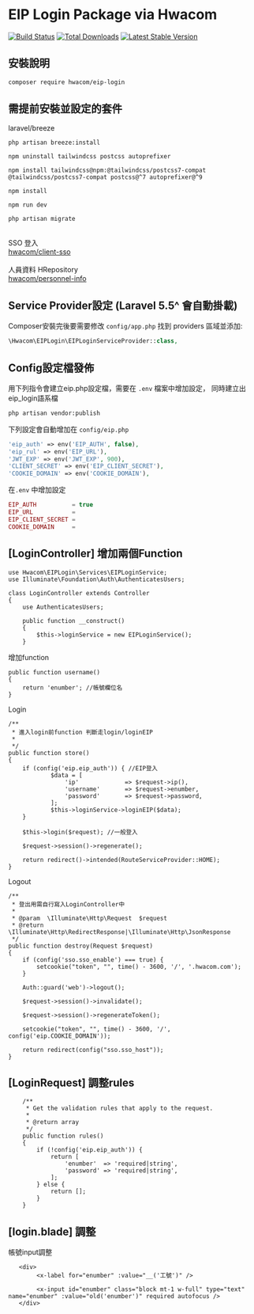 # EIP Login Package via Hwacom

<a href="https://github.com/mozielin/Client-SSO/actions"><img src="https://github.com/mozielin/Client-SSO/workflows/PHP Composer/badge.svg" alt="Build Status"></a>
[![Total Downloads](http://poser.pugx.org/hwacom/client-sso/downloads)](https://packagist.org/packages/hwacom/client-sso)
[![Latest Stable Version](http://poser.pugx.org/hwacom/client-sso/v)](https://packagist.org/packages/hwacom/client-sso)

## 安裝說明

```bash
composer require hwacom/eip-login
```

## 需提前安裝並設定的套件

laravel/breeze

```
php artisan breeze:install
```

```
npm uninstall tailwindcss postcss autoprefixer
```

```
npm install tailwindcss@npm:@tailwindcss/postcss7-compat @tailwindcss/postcss7-compat postcss@^7 autoprefixer@^9
```

```
npm install
```

```
npm run dev
```

```
php artisan migrate
```

<br>SSO 登入<br>
<a href="https://github.com/HwacomService/SSO-Client">hwacom/client-sso</a>
<br><br>人員資料 HRepository<br>
<a href="https://github.com/HwacomService/Personnel-Info">hwacom/personnel-info</a>

## Service Provider設定 (Laravel 5.5^ 會自動掛載)

Composer安裝完後要需要修改 `config/app.php` 找到 providers 區域並添加:

```php
\Hwacom\EIPLogin\EIPLoginServiceProvider::class,
```

## Config設定檔發佈

用下列指令會建立eip.php設定檔，需要在 `.env` 檔案中增加設定， 同時建立出eip_login語系檔

```bash
php artisan vendor:publish
```

下列設定會自動增加在 `config/eip.php`

```php
'eip_auth' => env('EIP_AUTH', false),
'eip_rul' => env('EIP_URL'),
'JWT_EXP' => env('JWT_EXP', 900),
'CLIENT_SECRET' => env('EIP_CLIENT_SECRET'),
'COOKIE_DOMAIN' => env('COOKIE_DOMAIN'),
```

在`.env` 中增加設定

```php
EIP_AUTH          = true
EIP_URL           = 
EIP_CLIENT_SECRET =
COOKIE_DOMAIN     =
```

## [LoginController] 增加兩個Function

```
use Hwacom\EIPLogin\Services\EIPLoginService;
use Illuminate\Foundation\Auth\AuthenticatesUsers;
```

```
class LoginController extends Controller
{
    use AuthenticatesUsers;

    public function __construct()
    {
        $this->loginService = new EIPLoginService();
    }
```

增加function

```
public function username()
{
    return 'enumber'; //帳號欄位名
}
```

Login

```
/**
 * 進入login前function 判斷走login/loginEIP
 *
 */
public function store()
{
    if (config('eip.eip_auth')) { //EIP登入
            $data = [
                'ip'             => $request->ip(),
                'username'       => $request->enumber,
                'password'       => $request->password,
            ];
            $this->loginService->loginEIP($data);
    }
    
    $this->login($request); //一般登入

    $request->session()->regenerate();

    return redirect()->intended(RouteServiceProvider::HOME);
}
```

Logout

```
/**
 * 登出用需自行寫入LoginController中
 *
 * @param  \Illuminate\Http\Request  $request
 * @return \Illuminate\Http\RedirectResponse|\Illuminate\Http\JsonResponse
 */
public function destroy(Request $request)
{
    if (config('sso.sso_enable') === true) {
        setcookie("token", "", time() - 3600, '/', '.hwacom.com');
    }

    Auth::guard('web')->logout();

    $request->session()->invalidate();

    $request->session()->regenerateToken();
    
    setcookie("token", "", time() - 3600, '/', config('eip.COOKIE_DOMAIN'));

    return redirect(config("sso.sso_host"));
}
```

## [LoginRequest] 調整rules

```
    /**
     * Get the validation rules that apply to the request.
     *
     * @return array
     */
    public function rules()
    {
        if (!config('eip.eip_auth')) {
            return [
                'enumber'  => 'required|string',
                'password' => 'required|string',
            ];
        } else {
            return [];
        }
    }
```

## [login.blade] 調整

帳號input調整

```
   <div>
        <x-label for="enumber" :value="__('工號')" />
    
        <x-input id="enumber" class="block mt-1 w-full" type="text" name="enumber" :value="old('enumber')" required autofocus />
   </div>
```